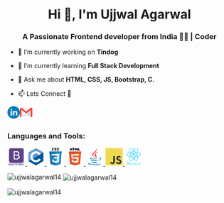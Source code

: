 <h1 align="center">Hi 👋, I'm Ujjwal Agarwal</h1>
<h3 align="center">A Passionate Frontend developer from India 👨‍💻 | Coder</h3>




- 🔭 I’m currently working on **Tindog**

- 🌱 I’m currently learning **Full Stack Development**

- 💬 Ask me about **HTML, CSS, JS, Bootstrap, C.**

- 📫 Lets Connect 🤝
<a href="https://www.linkedin.com/in/ujjwal-agarwal-8b05011b5/">
  <img align="left" alt="Ujjwal's Linkdein" width="28px" src="linkedin.svg" />
</a>
<a href="mailto:14ujjwal32@gmail.com"><img align="left" alt="Ujjwal's Gmail" width="28px" src="gmail.svg" /></a>
<br/>
<br/>
<h3 align="left">Languages and Tools:</h3>
<p align="left"> <a href="https://getbootstrap.com" target="_blank"> <img src="https://raw.githubusercontent.com/devicons/devicon/master/icons/bootstrap/bootstrap-plain-wordmark.svg" alt="bootstrap" width="40" height="40"/> </a> <a href="https://www.cprogramming.com/" target="_blank"> <img src="https://raw.githubusercontent.com/devicons/devicon/master/icons/c/c-original.svg" alt="c" width="40" height="40"/> </a> <a href="https://www.w3schools.com/css/" target="_blank"> <img src="https://raw.githubusercontent.com/devicons/devicon/master/icons/css3/css3-original-wordmark.svg" alt="css3" width="40" height="40"/> </a> <a href="https://www.w3.org/html/" target="_blank"> <img src="https://raw.githubusercontent.com/devicons/devicon/master/icons/html5/html5-original-wordmark.svg" alt="html5" width="40" height="40"/> </a> <a href="https://www.java.com" target="_blank"> <img src="https://raw.githubusercontent.com/devicons/devicon/master/icons/java/java-original.svg" alt="java" width="40" height="40"/> </a> <a href="https://developer.mozilla.org/en-US/docs/Web/JavaScript" target="_blank"> <img src="https://raw.githubusercontent.com/devicons/devicon/master/icons/javascript/javascript-original.svg" alt="javascript" width="40" height="40"/> </a> <a href="https://reactjs.org/" target="_blank"> <img src="https://raw.githubusercontent.com/devicons/devicon/master/icons/react/react-original-wordmark.svg" alt="react" width="40" height="40"/> </a> </p>

<p><img align="left" src="https://github-readme-stats.vercel.app/api/top-langs?username=ujjwalagarwal14&show_icons=true&locale=en&layout=compact" alt="ujjwalagarwal14" /></p>

<p>&nbsp;<img align="center" src="https://github-readme-stats.vercel.app/api?username=ujjwalagarwal14&show_icons=true&locale=en" alt="ujjwalagarwal14" /></p>

<p><img align="center" src="https://github-readme-streak-stats.herokuapp.com/?user=ujjwalagarwal14&" alt="ujjwalagarwal14" /></p>

